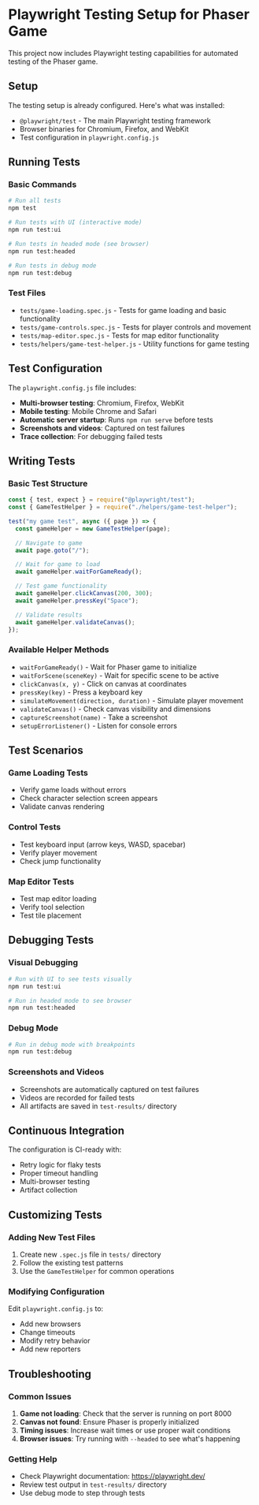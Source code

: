 # Playwright Testing Setup for Phaser Game

This project now includes Playwright testing capabilities for automated testing of the Phaser game.

## Setup

The testing setup is already configured. Here's what was installed:

- `@playwright/test` - The main Playwright testing framework
- Browser binaries for Chromium, Firefox, and WebKit
- Test configuration in `playwright.config.js`

## Running Tests

### Basic Commands

```bash
# Run all tests
npm test

# Run tests with UI (interactive mode)
npm run test:ui

# Run tests in headed mode (see browser)
npm run test:headed

# Run tests in debug mode
npm run test:debug
```

### Test Files

- `tests/game-loading.spec.js` - Tests for game loading and basic functionality
- `tests/game-controls.spec.js` - Tests for player controls and movement
- `tests/map-editor.spec.js` - Tests for map editor functionality
- `tests/helpers/game-test-helper.js` - Utility functions for game testing

## Test Configuration

The `playwright.config.js` file includes:

- **Multi-browser testing**: Chromium, Firefox, WebKit
- **Mobile testing**: Mobile Chrome and Safari
- **Automatic server startup**: Runs `npm run serve` before tests
- **Screenshots and videos**: Captured on test failures
- **Trace collection**: For debugging failed tests

## Writing Tests

### Basic Test Structure

```javascript
const { test, expect } = require("@playwright/test");
const { GameTestHelper } = require("./helpers/game-test-helper");

test("my game test", async ({ page }) => {
  const gameHelper = new GameTestHelper(page);

  // Navigate to game
  await page.goto("/");

  // Wait for game to load
  await gameHelper.waitForGameReady();

  // Test game functionality
  await gameHelper.clickCanvas(200, 300);
  await gameHelper.pressKey("Space");

  // Validate results
  await gameHelper.validateCanvas();
});
```

### Available Helper Methods

- `waitForGameReady()` - Wait for Phaser game to initialize
- `waitForScene(sceneKey)` - Wait for specific scene to be active
- `clickCanvas(x, y)` - Click on canvas at coordinates
- `pressKey(key)` - Press a keyboard key
- `simulateMovement(direction, duration)` - Simulate player movement
- `validateCanvas()` - Check canvas visibility and dimensions
- `captureScreenshot(name)` - Take a screenshot
- `setupErrorListener()` - Listen for console errors

## Test Scenarios

### Game Loading Tests

- Verify game loads without errors
- Check character selection screen appears
- Validate canvas rendering

### Control Tests

- Test keyboard input (arrow keys, WASD, spacebar)
- Verify player movement
- Check jump functionality

### Map Editor Tests

- Test map editor loading
- Verify tool selection
- Test tile placement

## Debugging Tests

### Visual Debugging

```bash
# Run with UI to see tests visually
npm run test:ui

# Run in headed mode to see browser
npm run test:headed
```

### Debug Mode

```bash
# Run in debug mode with breakpoints
npm run test:debug
```

### Screenshots and Videos

- Screenshots are automatically captured on test failures
- Videos are recorded for failed tests
- All artifacts are saved in `test-results/` directory

## Continuous Integration

The configuration is CI-ready with:

- Retry logic for flaky tests
- Proper timeout handling
- Multi-browser testing
- Artifact collection

## Customizing Tests

### Adding New Test Files

1. Create new `.spec.js` file in `tests/` directory
2. Follow the existing test patterns
3. Use the `GameTestHelper` for common operations

### Modifying Configuration

Edit `playwright.config.js` to:

- Add new browsers
- Change timeouts
- Modify retry behavior
- Add new reporters

## Troubleshooting

### Common Issues

1. **Game not loading**: Check that the server is running on port 8000
2. **Canvas not found**: Ensure Phaser is properly initialized
3. **Timing issues**: Increase wait times or use proper wait conditions
4. **Browser issues**: Try running with `--headed` to see what's happening

### Getting Help

- Check Playwright documentation: https://playwright.dev/
- Review test output in `test-results/` directory
- Use debug mode to step through tests
